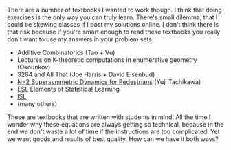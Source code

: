 There are a number of textbooks I wanted to work though.  I think that doing 
exercises is the only way you can truly learn.  There's small dilemma, that I could
be skewing classes if I post my solutions online.  I don't think there is that
risk because if you're smart enough to read these textbooks you really don't 
want to use my answers in your problem sets.

* Additive Combinatorics (Tao + Vu)
* Lectures on K-theoretic computations in enumerative geometry (Okounkov)
* 3264 and All That (Joe Harris + David Eisenbud)
* [N=2 Supersymmetric Dynamics for Pedestrians](https://arxiv.org/abs/1312.2684) (Yuji Tachikawa) 
* [ESL](https://web.stanford.edu/~hastie/ElemStatLearn/) Elements of Statistical Learning 
* [ISL](http://www-bcf.usc.edu/~gareth/ISL/) 
* (many others)

These are textbooks that are written with students in mind.  All the time
I wonder why these equations are always getting so technical, because in the end
we don't waste a lot of time if the instructions are too complicated.  Yet
we want goods and results of best quality.  How can we have it both ways?
